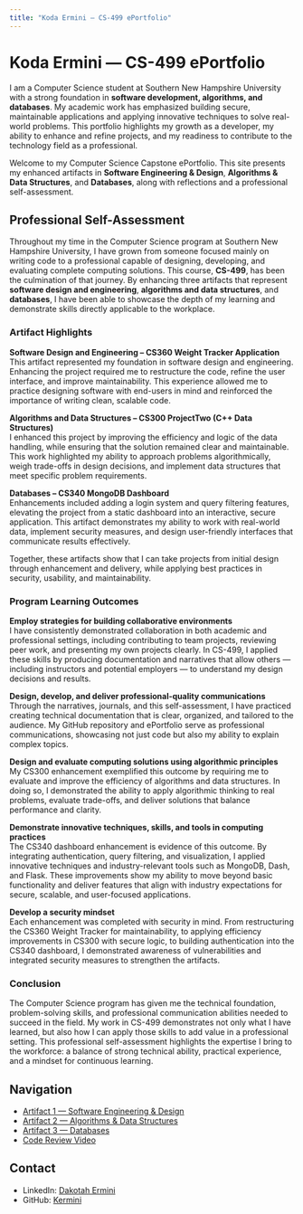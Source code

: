 ```yaml
---
title: "Koda Ermini — CS-499 ePortfolio"
---
```


# Koda Ermini — CS-499 ePortfolio

I am a Computer Science student at Southern New Hampshire University with a strong foundation in **software development, algorithms, and databases**. My academic work has emphasized building secure, maintainable applications and applying innovative techniques to solve real-world problems. This portfolio highlights my growth as a developer, my ability to enhance and refine projects, and my readiness to contribute to the technology field as a professional.

Welcome to my Computer Science Capstone ePortfolio. This site presents my enhanced artifacts in **Software Engineering & Design**, **Algorithms & Data Structures**, and **Databases**, along with reflections and a professional self-assessment.

## Professional Self-Assessment

Throughout my time in the Computer Science program at Southern New Hampshire University, I have grown from someone focused mainly on writing code to a professional capable of designing, developing, and evaluating complete computing solutions. This course, **CS-499**, has been the culmination of that journey. By enhancing three artifacts that represent **software design and engineering**, **algorithms and data structures**, and **databases**, I have been able to showcase the depth of my learning and demonstrate skills directly applicable to the workplace.

### Artifact Highlights

**Software Design and Engineering – CS360 Weight Tracker Application**  
This artifact represented my foundation in software design and engineering. Enhancing the project required me to restructure the code, refine the user interface, and improve maintainability. This experience allowed me to practice designing software with end-users in mind and reinforced the importance of writing clean, scalable code.

**Algorithms and Data Structures – CS300 ProjectTwo (C++ Data Structures)**  
I enhanced this project by improving the efficiency and logic of the data handling, while ensuring that the solution remained clear and maintainable. This work highlighted my ability to approach problems algorithmically, weigh trade-offs in design decisions, and implement data structures that meet specific problem requirements.

**Databases – CS340 MongoDB Dashboard**  
Enhancements included adding a login system and query filtering features, elevating the project from a static dashboard into an interactive, secure application. This artifact demonstrates my ability to work with real-world data, implement security measures, and design user-friendly interfaces that communicate results effectively.

Together, these artifacts show that I can take projects from initial design through enhancement and delivery, while applying best practices in security, usability, and maintainability.

### Program Learning Outcomes

**Employ strategies for building collaborative environments**  
I have consistently demonstrated collaboration in both academic and professional settings, including contributing to team projects, reviewing peer work, and presenting my own projects clearly. In CS-499, I applied these skills by producing documentation and narratives that allow others — including instructors and potential employers — to understand my design decisions and results.

**Design, develop, and deliver professional-quality communications**  
Through the narratives, journals, and this self-assessment, I have practiced creating technical documentation that is clear, organized, and tailored to the audience. My GitHub repository and ePortfolio serve as professional communications, showcasing not just code but also my ability to explain complex topics.

**Design and evaluate computing solutions using algorithmic principles**  
My CS300 enhancement exemplified this outcome by requiring me to evaluate and improve the efficiency of algorithms and data structures. In doing so, I demonstrated the ability to apply algorithmic thinking to real problems, evaluate trade-offs, and deliver solutions that balance performance and clarity.

**Demonstrate innovative techniques, skills, and tools in computing practices**  
The CS340 dashboard enhancement is evidence of this outcome. By integrating authentication, query filtering, and visualization, I applied innovative techniques and industry-relevant tools such as MongoDB, Dash, and Flask. These improvements show my ability to move beyond basic functionality and deliver features that align with industry expectations for secure, scalable, and user-focused applications.

**Develop a security mindset**  
Each enhancement was completed with security in mind. From restructuring the CS360 Weight Tracker for maintainability, to applying efficiency improvements in CS300 with secure logic, to building authentication into the CS340 dashboard, I demonstrated awareness of vulnerabilities and integrated security measures to strengthen the artifacts.

### Conclusion

The Computer Science program has given me the technical foundation, problem-solving skills, and professional communication abilities needed to succeed in the field. My work in CS-499 demonstrates not only what I have learned, but also how I can apply those skills to add value in a professional setting. This professional self-assessment highlights the expertise I bring to the workforce: a balance of strong technical ability, practical experience, and a mindset for continuous learning.

## Navigation
- [Artifact 1 — Software Engineering & Design](artifacts/artifact1.md)
- [Artifact 2 — Algorithms & Data Structures](artifacts/artifact2.md)
- [Artifact 3 — Databases](artifacts/artifact3.md)
- [Code Review Video](code-review.md)

## Contact
- LinkedIn: [Dakotah Ermini](https://www.linkedin.com/in/dakotah-ermini-2a81ba231/)
- GitHub: [Kermini](https://github.com/Kermini)

